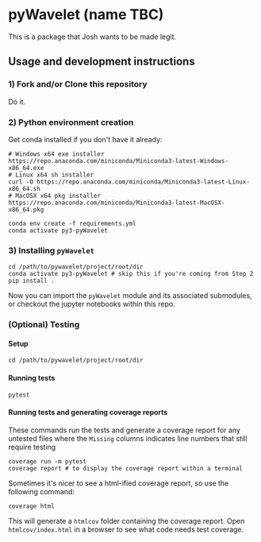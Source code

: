 

# pyWavelet (name TBC)

This is a package that Josh wants to be made legit.





## Usage and development instructions

### 1) Fork and/or Clone this repository

Do it.

### 2) Python environment creation

Get conda installed if you don't have it already:
```
# Windows x64 exe installer
https://repo.anaconda.com/miniconda/Miniconda3-latest-Windows-x86_64.exe
# Linux x64 sh installer
curl -O https://repo.anaconda.com/miniconda/Miniconda3-latest-Linux-x86_64.sh
# MacOSX x64 pkg installer
https://repo.anaconda.com/miniconda/Miniconda3-latest-MacOSX-x86_64.pkg
```

```
conda env create -f requirements.yml
conda activate py3-pyWavelet
```

### 3) Installing `pyWavelet`

```
cd /path/to/pywavelet/project/root/dir
conda activate py3-pyWavelet # skip this if you're coming from Step 2
pip install . 
```

Now you can import the `pyWavelet` module and its associated submodules, or checkout the jupyter notebooks within this repo.

### (Optional) Testing
#### Setup

```
cd /path/to/pywavelet/project/root/dir
```

#### Running tests

```
pytest 
```

#### Running tests and generating coverage reports
These commands run the tests and generate a coverage report for any untested files where the `Missing` columns indicates line numbers that still require testing

```
coverage run -m pytest
coverage report # to display the coverage report within a terminal
```

Sometimes it's nicer to see a html-ified coverage report, so use the following command:

```
coverage html 
```

This will generate a `htmlcov` folder containing the coverage report. Open `htmlcov/index.html` in a browser to see what code needs test coverage.

